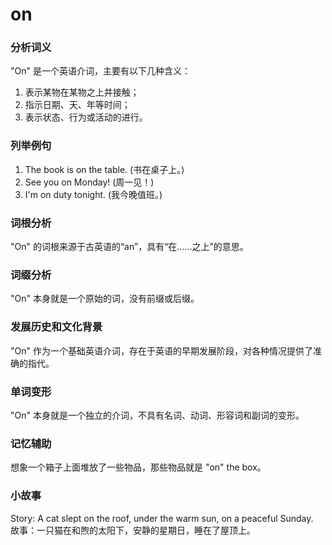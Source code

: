 # on

### 分析词义

  

"On" 是一个英语介词，主要有以下几种含义：

  

1.  表示某物在某物之上并接触；
2.  指示日期、天、年等时间；
3.  表示状态、行为或活动的进行。

  

### 列举例句

  

1.  The book is on the table. (书在桌子上。)
2.  See you on Monday! (周一见！)
3.  I'm on duty tonight. (我今晚值班。)

  

### 词根分析

  

"On" 的词根来源于古英语的“an”，具有“在......之上”的意思。

  

### 词缀分析

  

"On" 本身就是一个原始的词，没有前缀或后缀。

  

### 发展历史和文化背景

  

"On" 作为一个基础英语介词，存在于英语的早期发展阶段，对各种情况提供了准确的指代。

  

### 单词变形

  

"On" 本身就是一个独立的介词，不具有名词、动词、形容词和副词的变形。

  

### 记忆辅助

  

想象一个箱子上面堆放了一些物品，那些物品就是 "on" the box。

  

### 小故事

  

Story: A cat slept on the roof, under the warm sun, on a peaceful Sunday.  
故事：一只猫在和煦的太阳下，安静的星期日，睡在了屋顶上。

